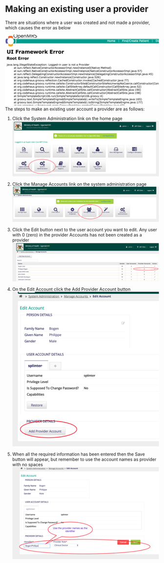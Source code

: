 # Making an existing user a provider

There are situations where a user was created and not made a provider, which causes the error as below

![Error Logged In User is Not a Provider](images/error_loggedin_user_isnotaprovider.png)
The steps to make an existing user account a provider are as follows:
1. Click the System Administration link on the home page
![System Administration](images/system_administration_link.png)
2. Click the Manage Accounts link on the system administration page
 ![Manage Account Link](images/manage_account_link.png)
3. Click the Edit button next to the user account you want to edit. Any user with 0 (zero) in the provider Accounts has not been created as a provider
![Edit Existing Account for Provider Information](images/edit_exsiting_account_for_provider_info.png)

4. On the Edit Account click the Add Provider Account button
![Add Provider Account Link](images/add_provider_account_link.png)
5. When all the required information has been entered then the Save button will appear, but remember to use the account names as provider with no spaces
![Updated Provider Information](images/updated_provider_information.png)
